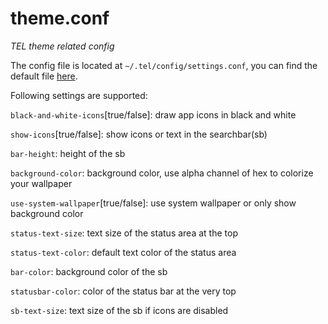 # theme.conf

_TEL theme related config_

The config file is located at `~/.tel/config/settings.conf`, you can find the default file [here](https://github.com/t-e-l/bootstrap-changes/blob/master/tel/.tel/configs/theme.conf).

Following settings are supported:


`black-and-white-icons`[true/false]: draw app icons in black and white

`show-icons`[true/false]: show icons or text in the searchbar(sb)

`bar-height`: height of the sb

`background-color`: background color, use alpha channel of hex to colorize your wallpaper

`use-system-wallpaper`[true/false]: use system wallpaper or only show background color

`status-text-size`: text size of the status area at the top

`status-text-color`: default text color of the status area

`bar-color`: background color of the sb

`statusbar-color`: color of the status bar at the very top

`sb-text-size`: text size of the sb if icons are disabled

